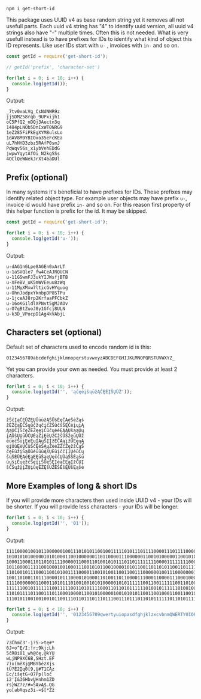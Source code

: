 `npm i get-short-id`

This package uses UUID v4 as base random string yet it removes all not usefull parts. Each uuid v4 string has "4" to identify uuid version, all uuid v4 strings also have "-"
multiple times. Often this is not needed. What is very usefull instead is to have prefixes for IDs to identify what kind of object this ID represents. Like user IDs start with `u-`
, invoices with `in-` and so on.

```javascript
const getId = require('get-short-id');

// getId('prefix', 'character-set')

for(let i = 0; i < 10; i++) {
  console.log(getId());
}
```

Output:

```
_7tv0xaLVg_CsNdNWR9z
jjSDMZ58rqb_9UPxijh1
oC5PfQ2_nDQj3Aectn3q
1484pLNOb5DnIxWT0NRG9
1eZ285FiPkEgXYM8ulsLo
1dAV8M9YBIOxo35eFcKEa
uL7hHYD3zbz5RAfP0smJ
PqWqv56s_x1ybVehEDdG
jwpwYqytAfOi_N2kgSSs
4OClQeWNekJrXt4baDUl
```

## Prefix (optional)

In many systems it's beneficial to have prefixes for IDs. These prefixes may identify related object type. For example user objects may have prefix `u-`, invoice id would have
prefix `in-` and so on. For this reason first property of this helper function is prefix for the id. It may be skipped.

```javascript
const getId = require('get-short-id');

for(let i = 0; i < 10; i++) {
  console.log(getId('u-'));
}
```

Output:

```
u-dAG1nGLpe8AGEn0xArLT
u-1aSVQle7_fw4CeAJRQUCN
u-11GSwmFJ3ukYIJWsfjBTB
u-XFeBV_uK5mWVEeuu8zWq
u-11MyXMxw7lticGvHYguog
u-OhnJodpxYknbpDP8STPu
u-1jceAJ8rp2KrfaaPFCbkZ
u-16oKG1ldlXPNvt5gMJAOv
u-O7gBtZuoJ8y1Gfcj8ULN
u-k3D_VPocpD1Ag4kVAbjL
```

## Characters set (optional)

Default set of characters used to encode random id is this:

`0123456789abcdefghijklmnopqrstuvwxyzABCDEFGHIJKLMNOPQRSTUVWXYZ_`

Yet you can provide your own as needed. You must provide at least 2 characters.

```javascript
for(let i = 0; i < 10; i++) {
  console.log(getId('', 'ąčęėįšųūžĄČĘĖĮŠŲŪŽ'));
}
```

Output:

```
žŠčĮąČĘŪŽĘŲŪūūžĄŠŪšĖęČĄėŠėŽąš
žĖŽčąĖČŠųūčžųčįčŽŠūčšŠĘČėįųįĄ
ĄąŲČĮŠčęŽĖŽęęįČūčųėėĘĄĄŲšąąŲų
įĄŪšŲŲūŪČŲĖąŽįĘėŲžČžšŪŠžęūŲŪž
ėūėčŠūįĘėĘųĮĄųŠĮĮžĖČĄąįžŪĘęųĄ
ęįŪūĘėŪČūŠčĘėŠĄųŽėėŽŽčŽęžžČąŠ
čęĖūžįŠąŪūėūūūĄšŲĖūįččĮĮŲėūČų
šųŠĖŪĘĄėĘąĘĘūŠąęŲęččŲŪąŠŠĖąšū
ūųšįĖųęžčŠęįįŠŪęŠĘĮėąĖĘąĮžČŲĮ
šČŠųžŲįŽŲįūęĖŽĘšŪŽĖŠĖšĘŪšĘąšė
```

## More Examples of long & short IDs

If you will provide more characters then used inside UUID v4 - your IDs will be shorter. If you will provide less characters - your IDs will be longer.

```javascript
for(let i = 0; i < 10; i++) {
  console.log(getId('', '01'));
}
```

Output:

```
1111000010010110000001001110101011001001111101011101111000011101111000000010001111010010110011010000010011000010001001
1010101010000010101000110010000001101100001110000001100101000001100101001010011001111011100011011011110100001000011001
100011000110110101111000001100011010010101110110111111110000111111110000111101101000000100001101110000001111001111011000
101100001111100100010010001110010101100100001010110011011010110011011110100101010010010011001110011011000010010000000
110100101110001100101001111000011001010011001100111000000100111000000010110000011011011011010100111100010111010011100
10011010011011100001011100001010001101001101100001110001100001110001000011001101110001001000000010000001101010000111
11110000000110001101011101001001010100000101011111100110011111100110100010011110100000011101110111101011010010111011
11111100101111111001111100110101111000110110101111110100101111110100100011000110010110110100000111110110101101000101
110101111011001110110001000011001010000010010101011001100100011001100100011101111000011010110011110100010101111100011111
1110101100100100101100111011011101110111001110111011010111111011010111111000001110101011101111100011111101001110110111
```

```javascript
for(let i = 0; i < 10; i++) {
  console.log(getId('', '0123456789qwertyuiopasdfghjklzxcvbnmQWERTYUIOPASDFGHJKLZXCVBNM!@#$%‰^&*()_+=-[{]};:\'"\\|,<.>/?ąčęėįšųūžĄČĘĖĮŠŲŪŽ'));
}
```

Output:

```
73Čhmč3'-į?5->tę#*
6J<o^Ę/I;!r;9kj;Lh
5čR8i81_wh@čę,@kYŲ
wLjNP9XC6B,SHzt.EF
7)x(mėXj@MBYbėzXjs
tŪ?Ė2Įq0[9,Ų#T1CĄz
Ec/išętG+O7Pp(loč
i2'Į&36HbvŲHnhm1ZD
rs}WZ?z/#=ŠĄvĄ$.QG
yo[abXqsz3i-=$[*Žž
```
